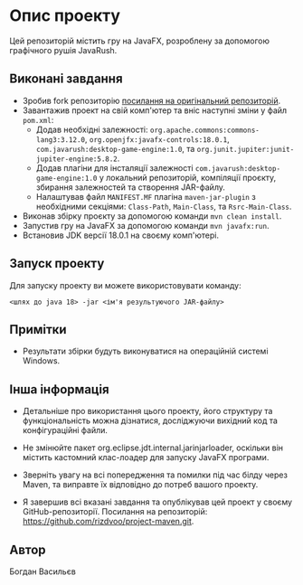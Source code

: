 # Опис проекту

Цей репозиторій містить гру на JavaFX, розроблену за допомогою графічного рушія JavaRush.

## Виконані завдання

- Зробив fork репозиторію [посилання на оригінальний репозиторій](https://github.com/vasylmalik/project-maven).
- Завантажив проект на свій комп'ютер та вніс наступні зміни у файл `pom.xml`:
  - Додав необхідні залежності: `org.apache.commons:commons-lang3:3.12.0`, `org.openjfx:javafx-controls:18.0.1`, `com.javarush:desktop-game-engine:1.0`, та `org.junit.jupiter:junit-jupiter-engine:5.8.2`.
  - Додав плагіни для інсталяції залежності `com.javarush:desktop-game-engine:1.0` у локальний репозиторій, компіляції проєкту, збирання залежностей та створення JAR-файлу.
  - Налаштував файл `MANIFEST.MF` плагіна `maven-jar-plugin` з необхідними секціями: `Class-Path`, `Main-Class`, та `Rsrc-Main-Class`.
- Виконав збірку проєкту за допомогою команди `mvn clean install`.
- Запустив гру на JavaFX за допомогою команди `mvn javafx:run`.
- Встановив JDK версії 18.0.1 на своєму комп'ютері.

## Запуск проекту

Для запуску проекту ви можете використовувати команду:

```shell
<шлях до java 18> -jar <ім'я результуючого JAR-файлу>
```

## Примітки
- Результати збірки будуть виконуватися на операційній системі Windows.

## Інша інформація
- Детальніше про використання цього проекту, його структуру та функціональність можна дізнатися, досліджуючи вихідний код та конфігураційні файли.

- Не змінюйте пакет org.eclipse.jdt.internal.jarinjarloader, оскільки він містить кастомний клас-лоадер для запуску JavaFX програми.

- Зверніть увагу на всі попередження та помилки під час білду через Maven, та виправте їх відповідно до потреб вашого проекту.

- Я завершив всі вказані завдання та опублікував цей проект у своєму GitHub-репозиторії. Посилання на репозиторій: https://github.com/rizdvoo/project-maven.git.

## Автор
Богдан Васильєв
